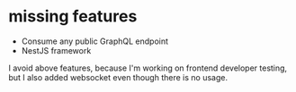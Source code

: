 # missing features
- Consume any public GraphQL endpoint
- NestJS framework

I avoid above features, because I'm working on frontend developer testing, but I also added websocket even though there is no usage.
